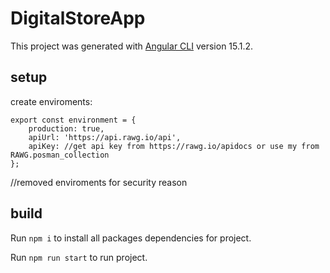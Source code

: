 # DigitalStoreApp

This project was generated with [Angular CLI](https://github.com/angular/angular-cli) version 15.1.2.

## setup

create enviroments:
```
export const environment = {
    production: true,
    apiUrl: 'https://api.rawg.io/api',
    apiKey: //get api key from https://rawg.io/apidocs or use my from RAWG.posman_collection
};
```

//removed enviroments for security reason


## build

Run `npm i` to install all packages dependencies for project.

Run `npm run start` to run project.



